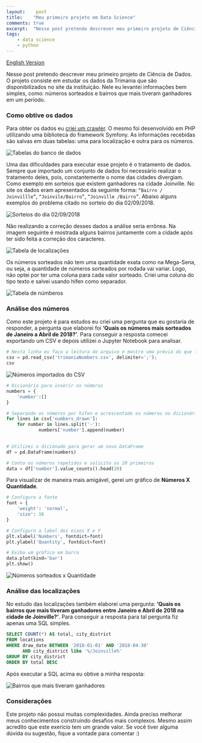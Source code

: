 ```yaml
---
layout:    post
title:    "Meu primeiro projeto em Data Science"
comments: true
excerpt:  "Nesse post pretendo descrever meu primeiro projeto de Ciência de Dados. O projeto consiste em estudar os dados da Trimania que são disponibilizados no site da instituição. Nele eu levantei informações bem simples, como: números sorteados e bairros que mais tiveram ganhadores em um período."
tags:
    - data science
    - python
---
```


[English Version]({{site.url}}/2019/03/17/first-project-data-science.html)

Nesse post pretendo descrever meu primeiro projeto de Ciência de Dados. O projeto consiste em estudar os dados da Trimania que são disponibilizados no site da instituição. Nele eu levantei informações bem simples, como: números sorteados e bairros que mais tiveram ganhadores em um período.

### Como obtive os dados

Para obter os dados eu [criei um crawler](https://github.com/fndomariano/trimania-crawler). O mesmo foi desenvolvido em PHP utilizando uma biblioteca do framework Symfony. As informações recebidas são salvas em duas tabelas: uma para localização e outra para os números. 

![Tabelas do banco de dados]({{site.url}}/images/2019-03-17/tables.png)

Uma das dificuldades para executar esse projeto é o tratamento de dados. Sempre que importado um conjunto de dados foi necessário realizar o tratamento deles, pois, constantemente o nome das cidades divergiam. Como exemplo em sorteios que existem ganhadores na cidade Joinville. No site os dados eram apresentados da seguinte forma: ```“Bairro / Joinvillle”```, ```“Joinvile/Bairro”```, ```“Joinville /Bairro”```. Abaixo alguns exemplos do problema citado no sorteio do dia 02/09/2018.

![Sorteios do dia 02/09/2018]({{site.url}}/images/2019-03-17/result_draw.png)

Não realizando a correção desses dados a análise seria errônea. Na imagem seguinte é mostrada alguns bairros juntamente com a cidade após ter sido feita a correção dos caracteres. 

![Tabela de localizações]({{site.url}}/images/2019-03-17/location_table.png)

Os números sorteados não tem uma quantidade exata como na Mega-Sena, ou seja, a quantidade de números sorteados por rodada vai variar. Logo, não optei por ter uma coluna para cada valor sorteado. Criei uma coluna do tipo texto e salvei usando hífen como separador.

![Tabela de númberos]({{site.url}}/images/2019-03-17/numbers_table.png)

### Análise dos números

Como este projeto é para estudos eu criei uma pergunta que eu gostaria de responder, a pergunta que elaborei foi **‘Quais os números mais sorteados de Janeiro a Abril de 2018?’**. Para conseguir a resposta comecei exportando um CSV e depois utilizei o Jupyter Notebook para analisar.

```python
# Nesta linha eu faço a leitura do arquivo e mostro uma prévia do que foi importado.
csv = pd.read_csv('trimaniaNumbers.csv', delimiter=';');
csv
```

![Números importados do CSV]({{site.url}}/images/2019-03-17/numbers_preview.png)

```python
# Dicionário para inserir os números
numbers = {
    'number':[]
}

# Separando os números por hífen e acrescentado os números no dicionário
for lines in csv['numbers_drawn']:    
    for number in lines.split('-'):
            numbers['number'].append(number)
        

# Utilizei o dicionado para gerar um novo DataFrame
df = pd.DataFrame(numbers)

# Conto os números repetidos e solicito os 20 primeiros 
data = df['number'].value_counts().head(20)
```

Para visualizar de maneira mais amigável, gerei um gráfico de **Números X Quantidade**.

```python
# Configuro a fonte
font = {
    'weight': 'normal',
    'size': 16
}

# Configuro a label dos eixos X e Y
plt.xlabel('Numbers', fontdict=font)
plt.ylabel('Quantity', fontdict=font)

# Exibo um gráfico em barra
data.plot(kind='bar')
plt.show()
```

![Números sorteados x Quantidade]({{site.url}}/images/2019-03-17/chart_numbers.png)

### Análise das localizações

No estudo das localizações também elaborei uma pergunta: **‘Quais os bairros que mais tiveram ganhadores entre Janeiro e Abril de 2018 na cidade de Joinville?’**. Para conseguir a resposta para tal pergunta fiz apenas uma SQL simples.

```SQL
SELECT COUNT(*) AS total, city_district
FROM locations
WHERE draw_date BETWEEN '2018-01-01' AND '2018-04-30'
      AND city_district like '%/Joinville%'
GROUP BY city_district
ORDER BY total DESC
```
Após executar a SQL acima eu obtive a minha resposta:

![Bairros que mais tiveram ganhadores]({{site.url}}/images/2019-03-17/sql_result.png)

### Considerações

Este projeto não possui muitas complexidades. Ainda preciso melhorar meus conhecimentos construindo desafios mais complexos. Mesmo assim acredito que este exerício tem um grande valor. Se você tiver alguma dúvida ou sugestão, fique a vontade para comentar :)